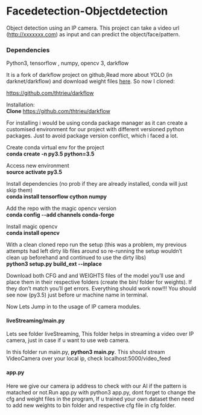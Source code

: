 # Facedetection-Objectdetection
Object detection using an IP camera. This project can take a video url (http://xxxxxxx.com)  as input and can predict the object/face/pattern.

<h3>Dependencies</h3>
Python3, tensorflow , numpy, opencv 3, darkflow


It is  a fork of darkflow project on github,Read more about YOLO (in darknet/darkflow) and download weight files <a href="https://pjreddie.com/darknet/yolo/">here</a>. So now I cloned:

<a href="https://github.com/thtrieu/darkflow">https://github.com/thtrieu/darkflow</a>

Installation:</br>
<b>Clone</b> <a href="https://github.com/thtrieu/darkflow">https://github.com/thtrieu/darkflow</a>

For installing i would be using conda package manager as it can create a customised environment for our project with different versioned python packages. Just to avoid package version conflict, which i faced a lot.

Create conda virtual env for the project</br>
<b>conda create -n py3.5 python=3.5</b>

Access new environment</br>
<b>source activate py3.5</b>

Install dependencies (no prob if they are already installed, conda will just skip them)</br>
<b>conda install tensorflow cython numpy</b>

Add the repo with the magic opencv version</br>
<b>conda config --add channels conda-forge</b>

Install magic opencv</br>
<b>conda install opencv</b>

With a clean cloned repo run the setup (this was a problem, my previous attempts had left dirty lib files around so re-running the setup wouldn’t clean up beforehand and continued to use the dirty libs)</br>
<b>python3 setup.py build_ext --inplace</b>

Download both CFG and and WEIGHTS files of the model you’ll use and place them in their respective folders (create the bin/ folder for weights). If they don’t match you’ll get errors.
Everything should work now!!!
You should see now (py3.5) just before ur machine name in terminal.

<div style="font-size:14px;">Now Lets Jump in to the usage of IP camera modules.</div>
<h4>liveStreaming/main.py</h4>
<p>Lets see folder liveStreaming, This folder helps in streaming a video over IP camera, just in case if u want to use web camera.</p>
<p>In this folder run main.py, <b>python3 main.py</b>. This should stream VideoCamera over your local ip, check localhost:5000/video_feed</p>

<h4>app.py</h4>
<p>Here we give our camera ip address to check with our AI if the pattern is matached or not.Run app.py with python3 app.py, dont forget to change the cfg and weight files in the program, If u trained your own dataset then need to add new weights to bin folder and respective cfg file in cfg folder.</p>
